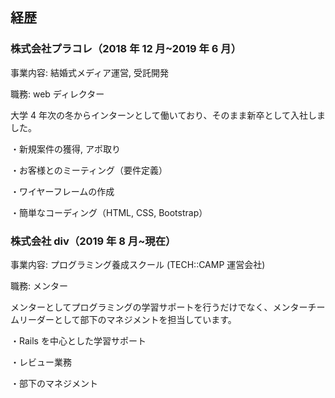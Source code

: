 ## 経歴

### 株式会社プラコレ（2018 年 12 月~2019 年 6 月）

事業内容: 結婚式メディア運営, 受託開発

職務: web ディレクター

大学 4 年次の冬からインターンとして働いており、そのまま新卒として入社しました。

・新規案件の獲得, アポ取り

・お客様とのミーティング（要件定義）

・ワイヤーフレームの作成

・簡単なコーディング（HTML, CSS, Bootstrap）

### 株式会社 div（2019 年 8 月~現在）

事業内容: プログラミング養成スクール (TECH::CAMP 運営会社)

職務: メンター

メンターとしてプログラミングの学習サポートを行うだけでなく、メンターチームリーダーとして部下のマネジメントを担当しています。

・Rails を中心とした学習サポート

・レビュー業務

・部下のマネジメント
